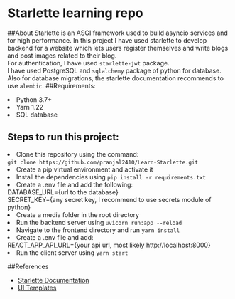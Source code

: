 # Starlette learning repo
##About
Starlette is an ASGI framework used to build asyncio services and for high performance.
In this project I have used starlette to develop backend for a website which lets users
register themselves and write blogs and post images related to their blog.<br/>
For authentication, I have used <code>starlette-jwt</code> package.<br/>
I have used PostgreSQL and <code>sqlalchemy</code> package of python for database. Also for database migrations, the starlette
documentation recommends to use <code>alembic</code>. 
##Requirements:
<li>Python 3.7+</li>
<li>Yarn 1.22</li>
<li>SQL database</li>

## Steps to run this project:
<li>Clone this repository using the command:<br/>
<code>git clone https://github.com/pranjal2410/Learn-Starlette.git</code>
</li>
<li>Create a pip virtual environment and activate it</li>
<li>Install the dependencies using <code>pip install -r requirements.txt</code></li>
<li>Create a .env file and add the following:<br/>
DATABASE_URL={url to the database}<br/>
SECRET_KEY={any secret key, I recommend to use secrets module of python}<br/>
</li>
<li>Create a media folder in the root directory</li>
<li>Run the backend server using <code>uvicorn run:app --reload</code></li>
<li>Navigate to the frontend directory and run <code>yarn install</code></li>
<li>Create a .env file and add:<br/>REACT_APP_API_URL={your api url, most likely http://localhost:8000}</li>
<li>Run the client server using <code>yarn start</code></li>

##References
- [Starlette Documentation](https://www.starlette.io/)
- [UI Templates](https://material-ui.com/getting-started/templates/)